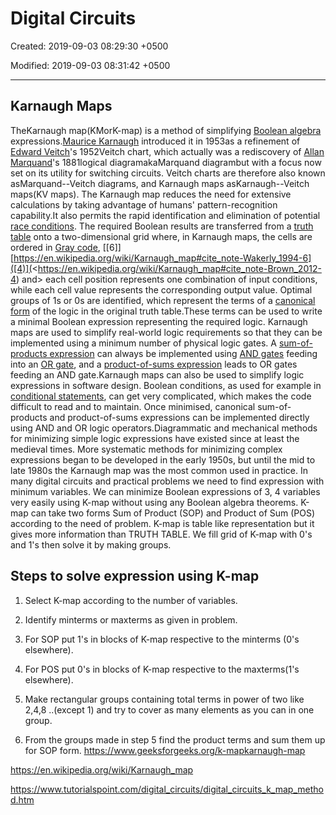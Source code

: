 # Digital Circuits

Created: 2019-09-03 08:29:30 +0500

Modified: 2019-09-03 08:31:42 +0500

---

## Karnaugh Maps

TheKarnaugh map(KMorK-map) is a method of simplifying [Boolean algebra](https://en.wikipedia.org/wiki/Boolean_algebra) expressions.[Maurice Karnaugh](https://en.wikipedia.org/wiki/Maurice_Karnaugh) introduced it in 1953as a refinement of [Edward Veitch](https://en.wikipedia.org/wiki/Edward_Veitch)'s 1952Veitch chart, which actually was a rediscovery of [Allan Marquand](https://en.wikipedia.org/wiki/Allan_Marquand)'s 1881logical diagramakaMarquand diagrambut with a focus now set on its utility for switching circuits. Veitch charts are therefore also known asMarquand--Veitch diagrams, and Karnaugh maps asKarnaugh--Veitch maps(KV maps).
The Karnaugh map reduces the need for extensive calculations by taking advantage of humans' pattern-recognition capability.It also permits the rapid identification and elimination of potential [race conditions](https://en.wikipedia.org/wiki/Race_condition).
The required Boolean results are transferred from a [truth table](https://en.wikipedia.org/wiki/Truth_table) onto a two-dimensional grid where, in Karnaugh maps, the cells are ordered in [Gray code](https://en.wikipedia.org/wiki/Gray_code), [[6]][https://en.wikipedia.org/wiki/Karnaugh_map#cite_note-Wakerly_1994-6]([4)](<<https://en.wikipedia.org/wiki/Karnaugh_map#cite_note-Brown_2012-4>) and> each cell position represents one combination of input conditions, while each cell value represents the corresponding output value. Optimal groups of 1s or 0s are identified, which represent the terms of a [canonical form](https://en.wikipedia.org/wiki/Canonical_form_(Boolean_algebra)) of the logic in the original truth table.These terms can be used to write a minimal Boolean expression representing the required logic.
Karnaugh maps are used to simplify real-world logic requirements so that they can be implemented using a minimum number of physical logic gates. A [sum-of-products expression](https://en.wikipedia.org/wiki/Sum-of-products_expression) can always be implemented using [AND gates](https://en.wikipedia.org/wiki/AND_gate) feeding into an [OR gate](https://en.wikipedia.org/wiki/OR_gate), and a [product-of-sums expression](https://en.wikipedia.org/wiki/Product-of-sums_expression) leads to OR gates feeding an AND gate.Karnaugh maps can also be used to simplify logic expressions in software design. Boolean conditions, as used for example in [conditional statements](https://en.wikipedia.org/wiki/Conditional_(programming)), can get very complicated, which makes the code difficult to read and to maintain. Once minimised, canonical sum-of-products and product-of-sums expressions can be implemented directly using AND and OR logic operators.Diagrammatic and mechanical methods for minimizing simple logic expressions have existed since at least the medieval times. More systematic methods for minimizing complex expressions began to be developed in the early 1950s, but until the mid to late 1980s the Karnaugh map was the most common used in practice.
In many digital circuits and practical problems we need to find expression with minimum variables. We can minimize Boolean expressions of 3, 4 variables very easily using K-map without using any Boolean algebra theorems. K-map can take two forms Sum of Product (SOP) and Product of Sum (POS) according to the need of problem. K-map is table like representation but it gives more information than TRUTH TABLE. We fill grid of K-map with 0's and 1's then solve it by making groups.

## Steps to solve expression using K-map

1. Select K-map according to the number of variables.

2. Identify minterms or maxterms as given in problem.

3. For SOP put 1's in blocks of K-map respective to the minterms (0's elsewhere).

4. For POS put 0's in blocks of K-map respective to the maxterms(1's elsewhere).

5. Make rectangular groups containing total terms in power of two like 2,4,8 ..(except 1) and try to cover as many elements as you can in one group.

6. From the groups made in step 5 find the product terms and sum them up for SOP form.
<https://www.geeksforgeeks.org/k-mapkarnaugh-map>

<https://en.wikipedia.org/wiki/Karnaugh_map>

<https://www.tutorialspoint.com/digital_circuits/digital_circuits_k_map_method.htm>
